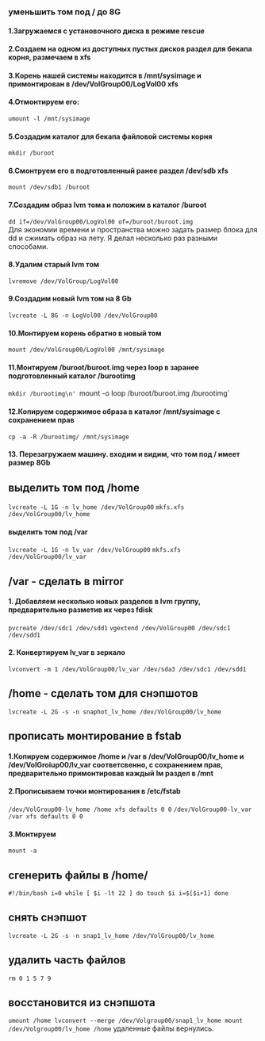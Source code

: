 ### уменьшить том под / до 8G

#### 1.Загружаемся с установочного диска в режиме rescue
#### 2.Создаем на одном из доступных пустых дисков раздел для бекапа корня, размечаем в xfs
#### 3.Корень нашей системы находится в /mnt/sysimage и примонтирован в /dev/VolGroup00/LogVol00 xfs
#### 4.Отмонтируем его:
 `umount -l /mnt/sysimage`
#### 5.Создадим каталог для бекапа файловой системы корня
 `mkdir /buroot`
#### 6.Смонтруем его в подготовленный ранее раздел /dev/sdb xfs
 `mount /dev/sdb1 /buroot`
#### 7.Создадим образ lvm тома и положим в каталог /buroot
 `dd if=/dev/VolGroup00/LogVol00 of=/buroot/buroot.img`  
Для экономии времени и пространства можно задать размер блока для dd и сжимать образ на лету.
Я делал несколько раз разными способами.
#### 8.Удалим старый lvm том
 `lvremove /dev/VolGroup/LogVol00`
#### 9.Создадим новый lvm том на 8 Gb
 `lvcreate -L 8G -n LogVol00 /dev/VolGroup00`
#### 10.Монтируем корень обратно в новый том
 `mount /dev/VolGroup00/LogVol00 /mnt/sysimage`
#### 11.Монтируем /buroot/buroot.img через loop в заранее подготовленный каталог /burootimg
 `mkdir /burootimg\n'
 `mount -o loop /buroot/buroot.img /burootimg`
#### 12.Копируем содержимое образа в каталог /mnt/sysimage с сохранением прав
 `cp -a -R /burootimg/ /mnt/sysimage`
#### 13. Перезагружаем машину. входим и видим, что том под / имеет размер 8Gb

## выделить том под /home
 `lvcreate -L 1G -n lv_home /dev/VolGroup00`
`mkfs.xfs /dev/VolGroup00/lv_home`

#### выделить том под /var
 `lvcreate -L 1G -n lv_var /dev/VolGroup00`
`mkfs.xfs /dev/VolGroup00/lv_var`

## /var - сделать в mirror

#### 1. Добавляем несколько новых разделов в lvm группу, предварительно разметив их через fdisk
 `pvcreate /dev/sdc1 /dev/sdd1`
 `vgextend /dev/VolGroup00 /dev/sdc1 /dev/sdd1`
#### 2. Конвертируем lv_var в зеркало
  `lvconvert -m 1 /dev/VolGroup00/lv_var /dev/sda3 /dev/sdc1 /dev/sdd1`

## /home - сделать том для снэпшотов
 `lvcreate -L 2G -s -n snaphot_lv_home /dev/VolGroup00/lv_home`

## прописать монтирование в fstab
#### 1.Копируем содержимое /home и /var в /dev/VolGroup00/lv_home и /dev/VolGroiup00/lv_var соответсвенно, с сохранением прав, предварительно примонтировав каждый lм раздел в /mnt
#### 2.Прописываем точки монтирования в /etc/fstab
 `/dev/VolGroup00-lv_home /home xfs defaults 0 0`
 `/dev/VolGroup00-lv_var /var xfs defaults 0 0`
#### 3.Монтируем
 `mount -a`

## сгенерить файлы в /home/
 `#!/bin/bash
i=0
while [ $i -lt 22 ]
do
  touch $i
  i=$[$i+1]
done`

## снять снэпшот
 `lvcreate -L 2G -s -n snap1_lv_home /dev/VolGroup00/lv_home`
 
## удалить часть файлов
 `rm 0 1 5 7 9`

## восстановится из снэпшота
 `umount /home
 lvconvert --merge /dev/Volgroup00/snap1_lv_home
 mount /dev/Volgroup00/lv_home /home`
удаленные файлы вернулись.


